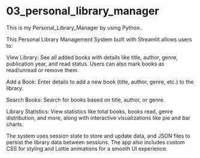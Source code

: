 # 03_personal_library_manager
This is my Personal_Library_Manager by using Python..





This Personal Library Management System built with Streamlit allows users to:

View Library: See all added books with details like title, author, genre, publication year, and read status. Users can also mark books as read/unread or remove them.

Add a Book: Enter details to add a new book (title, author, genre, etc.) to the library.

Search Books: Search for books based on title, author, or genre.

Library Statistics: View statistics like total books, books read, genre distribution, and more, along with interactive visualizations like pie and bar charts.

The system uses session state to store and update data, and JSON files to persist the library data between sessions. The app also includes custom CSS for styling and Lottie animations for a smooth UI experience.
